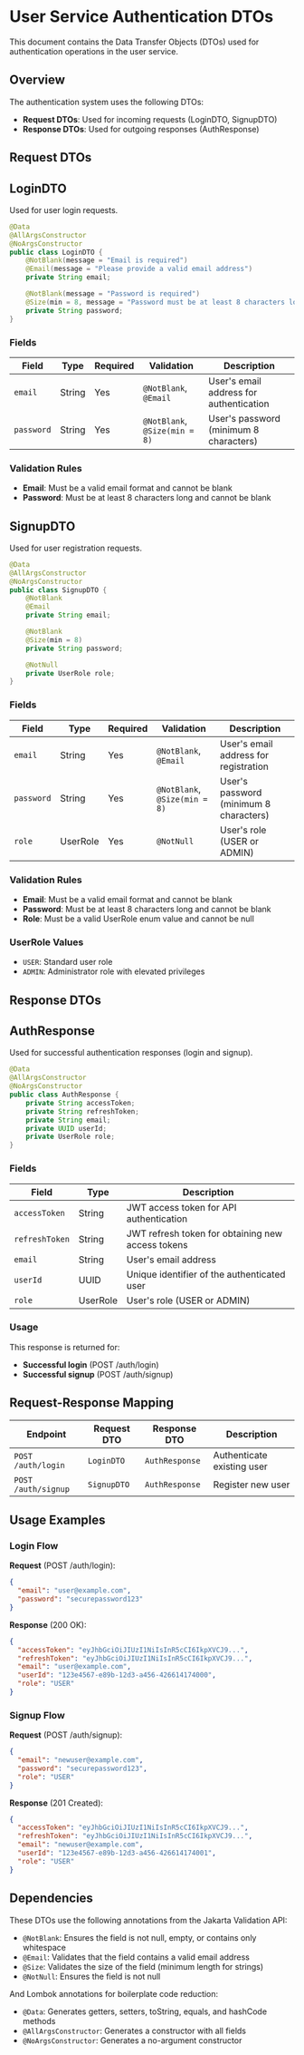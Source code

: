 # User Service Authentication DTOs

This document contains the Data Transfer Objects (DTOs) used for authentication operations in the user service.

## Overview

The authentication system uses the following DTOs:
- **Request DTOs**: Used for incoming requests (LoginDTO, SignupDTO)
- **Response DTOs**: Used for outgoing responses (AuthResponse)

## Request DTOs

## LoginDTO

Used for user login requests.

```java
@Data
@AllArgsConstructor
@NoArgsConstructor
public class LoginDTO {
    @NotBlank(message = "Email is required")
    @Email(message = "Please provide a valid email address")
    private String email;

    @NotBlank(message = "Password is required")
    @Size(min = 8, message = "Password must be at least 8 characters long")
    private String password;
}
```

### Fields

| Field | Type | Required | Validation | Description |
|-------|------|----------|------------|-------------|
| `email` | String | Yes | `@NotBlank`, `@Email` | User's email address for authentication |
| `password` | String | Yes | `@NotBlank`, `@Size(min = 8)` | User's password (minimum 8 characters) |

### Validation Rules

- **Email**: Must be a valid email format and cannot be blank
- **Password**: Must be at least 8 characters long and cannot be blank

## SignupDTO

Used for user registration requests.

```java
@Data
@AllArgsConstructor
@NoArgsConstructor
public class SignupDTO {
    @NotBlank
    @Email
    private String email;

    @NotBlank
    @Size(min = 8)
    private String password;

    @NotNull
    private UserRole role;
}
```

### Fields

| Field | Type | Required | Validation | Description |
|-------|------|----------|------------|-------------|
| `email` | String | Yes | `@NotBlank`, `@Email` | User's email address for registration |
| `password` | String | Yes | `@NotBlank`, `@Size(min = 8)` | User's password (minimum 8 characters) |
| `role` | UserRole | Yes | `@NotNull` | User's role (USER or ADMIN) |

### Validation Rules

- **Email**: Must be a valid email format and cannot be blank
- **Password**: Must be at least 8 characters long and cannot be blank
- **Role**: Must be a valid UserRole enum value and cannot be null

### UserRole Values

- `USER`: Standard user role
- `ADMIN`: Administrator role with elevated privileges

## Response DTOs

## AuthResponse

Used for successful authentication responses (login and signup).

```java
@Data
@AllArgsConstructor
@NoArgsConstructor
public class AuthResponse {
    private String accessToken;
    private String refreshToken;
    private String email;
    private UUID userId;
    private UserRole role; 
}
```

### Fields

| Field | Type | Description |
|-------|------|-------------|
| `accessToken` | String | JWT access token for API authentication |
| `refreshToken` | String | JWT refresh token for obtaining new access tokens |
| `email` | String | User's email address |
| `userId` | UUID | Unique identifier of the authenticated user |
| `role` | UserRole | User's role (USER or ADMIN) |

### Usage

This response is returned for:
- **Successful login** (POST /auth/login)
- **Successful signup** (POST /auth/signup)

## Request-Response Mapping

| Endpoint | Request DTO | Response DTO | Description |
|----------|-------------|--------------|-------------|
| `POST /auth/login` | `LoginDTO` | `AuthResponse` | Authenticate existing user |
| `POST /auth/signup` | `SignupDTO` | `AuthResponse` | Register new user |

## Usage Examples

### Login Flow

**Request** (POST /auth/login):
```json
{
  "email": "user@example.com",
  "password": "securepassword123"
}
```

**Response** (200 OK):
```json
{
  "accessToken": "eyJhbGciOiJIUzI1NiIsInR5cCI6IkpXVCJ9...",
  "refreshToken": "eyJhbGciOiJIUzI1NiIsInR5cCI6IkpXVCJ9...",
  "email": "user@example.com",
  "userId": "123e4567-e89b-12d3-a456-426614174000",
  "role": "USER"
}
```

### Signup Flow

**Request** (POST /auth/signup):
```json
{
  "email": "newuser@example.com",
  "password": "securepassword123",
  "role": "USER"
}
```

**Response** (201 Created):
```json
{
  "accessToken": "eyJhbGciOiJIUzI1NiIsInR5cCI6IkpXVCJ9...",
  "refreshToken": "eyJhbGciOiJIUzI1NiIsInR5cCI6IkpXVCJ9...",
  "email": "newuser@example.com",
  "userId": "123e4567-e89b-12d3-a456-426614174001",
  "role": "USER"
}
```

## Dependencies

These DTOs use the following annotations from the Jakarta Validation API:
- `@NotBlank`: Ensures the field is not null, empty, or contains only whitespace
- `@Email`: Validates that the field contains a valid email address
- `@Size`: Validates the size of the field (minimum length for strings)
- `@NotNull`: Ensures the field is not null

And Lombok annotations for boilerplate code reduction:
- `@Data`: Generates getters, setters, toString, equals, and hashCode methods
- `@AllArgsConstructor`: Generates a constructor with all fields
- `@NoArgsConstructor`: Generates a no-argument constructor
